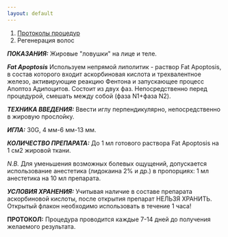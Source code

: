 ```yaml
---
layout: default
---
```


<nav aria-label="breadcrumb">
  <ol class="breadcrumb">
    <li class="breadcrumb-item"><a href="./">Протоколы процедур</a></li>
    <li class="breadcrumb-item active" aria-current="page">Регенерация волос</li>
  </ol>
</nav>

**_ПОКАЗАНИЯ:_** Жировые "ловушки" на лице и теле.

**_Fat Apoptosis_**
Используем непрямой липолитик - раствор Fat Apoptosis, в состав которого входит аскорбиновая кислота и трехвалентное железо, активирующие реакцию Фентона и запускающее процесс Апоптоз Адипоцитов. Состоит из двух фаз. Непосредственно перед процедурой, смешать между собой (фаза N1+фаза N2).

**_ТЕХНИКА ВВЕДЕНИЯ:_**
Ввести иглу перпендикулярно, непосредственно в жировую прослойку.

**_ИГЛА:_** 30G, 4 мм-6 мм-13 мм.

**_КОЛИЧЕСТВО ПРЕПАРАТА:_**
До 1 мл готового раствора Fat Apoptosis на 1 см2 жировой ткани.

_N.В._ Для уменьшения возможных болевых ощущений, допускается использование анестетика (лидокаина 2% и др.) в пропорциях: 1 мл анестетика на 10 мл препарата.

**_УСЛОВИЯ ХРАНЕНИЯ:_**
Учитывая наличие в составе препарата аскорбиновой кислоты, после открытия препарат НЕЛЬЗЯ ХРАНИТЬ. Открытый флакон необходимо использовать в течение 1 часа!

**ПРОТОКОЛ:** Процедура проводится каждые 7-14 дней до получения желаемого результата.

